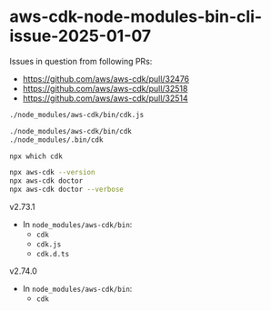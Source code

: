 # aws-cdk-node-modules-bin-cli-issue-2025-01-07

Issues in question from following PRs:
- https://github.com/aws/aws-cdk/pull/32476
- https://github.com/aws/aws-cdk/pull/32518
- https://github.com/aws/aws-cdk/pull/32514

```bash
./node_modules/aws-cdk/bin/cdk.js

./node_modules/aws-cdk/bin/cdk
./node_modules/.bin/cdk

npx which cdk

npx aws-cdk --version
npx aws-cdk doctor
npx aws-cdk doctor --verbose
```

v2.73.1
- In `node_modules/aws-cdk/bin`:
  - `cdk`
  - `cdk.js`
  - `cdk.d.ts`

v2.74.0
- In `node_modules/aws-cdk/bin`:
  - `cdk`

